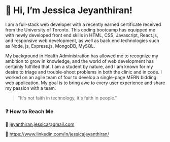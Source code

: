 # 👋 Hi, I’m Jessica Jeyanthiran! 

I am a full-stack web developer with a recently earned certificate received from the University of Toronto. This coding bootcamp has equipped me with newly developed front end skills in HTML, CSS, Javascript, React.js, and responsive web development, as well as back end technologies such as Node, js, Express.js, MongoDB, MySQL.

My background in Health Administration has allowed me to recognize my ambition to grow in knowledge, and the world of web development has certainly fulfilled that. I am a student by nature, and I am known for my desire to triage and trouble-shoot problems in both the clinic and in code. I worked on an agile team of four to develop a single-page MERN bidding web application. My goal is to bring awe to every user experience and share my passion with a team.

> "It's not faith in technology, it's faith in people."

### ❓ How to Reach Me

📧 jeyanthiran.jessica@gmail.com </br>

💙 https://www.linkedin.com/in/jessicajeyanthiran/ 






<!---
JessicaJeyanthiran/JessicaJeyanthiran is a ✨ special ✨ repository because its `README.md` (this file) appears on your GitHub profile.
You can click the Preview link to take a look at your changes.
--->
